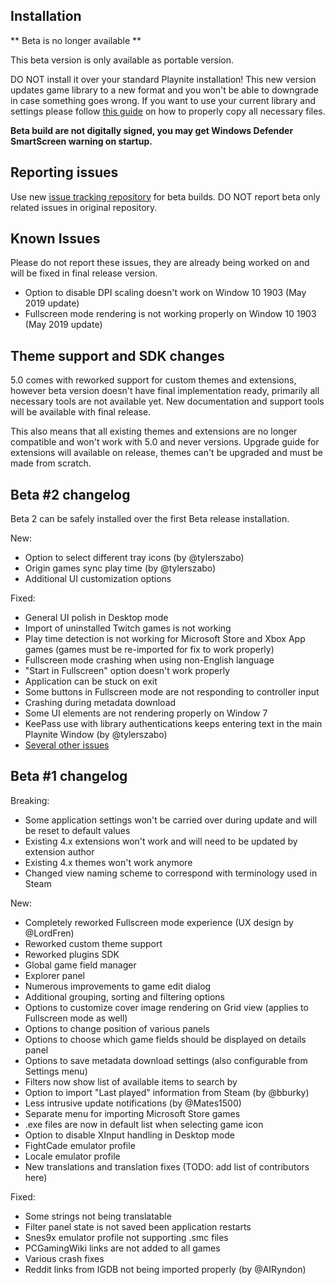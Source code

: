 ## Installation

** Beta is no longer available **

This beta version is only available as portable version.

DO NOT install it over your standard Playnite installation! This new version updates game library to a new format and you won't be able to downgrade in case something goes wrong. If you want to use your current library and settings please follow [this guide](https://github.com/JosefNemec/Playnite/wiki/Testing-beta-version) on how to properly copy all necessary files.

**Beta build are not digitally signed, you may get Windows Defender SmartScreen warning on startup.**

## Reporting issues

Use new [issue tracking repository](https://github.com/JosefNemec/Playnite.Testing/issues) for beta builds. DO NOT report beta only related issues in original repository.

## Known Issues
Please do not report these issues, they are already being worked on and will be fixed in final release version.

* Option to disable DPI scaling doesn't work on Window 10 1903 (May 2019 update)
* Fullscreen mode rendering is not working properly on Window 10 1903 (May 2019 update)

## Theme support and SDK changes

5.0 comes with reworked support for custom themes and extensions, however beta version doesn't have final implementation ready, primarily all necessary tools are not available yet. New documentation and support tools will be available with final release.

This also means that all existing themes and extensions are no longer compatible and won't work with 5.0 and never versions. Upgrade guide for extensions will available on release, themes can't be upgraded and must be made from scratch.

## Beta #2 changelog
Beta 2 can be safely installed over the first Beta release installation.

New:
* Option to select different tray icons (by @tylerszabo)
* Origin games sync play time (by @tylerszabo)
* Additional UI customization options

Fixed:
* General UI polish in Desktop mode
* Import of uninstalled Twitch games is not working
* Play time detection is not working for Microsoft Store and Xbox App games (games must be re-imported for fix to work properly)
* Fullscreen mode crashing when using non-English language
* "Start in Fullscreen" option doesn't work properly
* Application can be stuck on exit 
* Some buttons in Fullscreen mode are not responding to controller input
* Crashing during metadata download
* Some UI elements are not rendering properly on Window 7
* KeePass use with library authentications keeps entering text in the main Playnite Window (by @tylerszabo)
* [Several other issues](https://github.com/JosefNemec/Playnite.Testing/issues)

## Beta #1 changelog

Breaking:
* Some application settings won't be carried over during update and will be reset to default values
* Existing 4.x extensions won't work and will need to be updated by extension author
* Existing 4.x themes won't work anymore
* Changed view naming scheme to correspond with terminology used in Steam

New:
* Completely reworked Fullscreen mode experience (UX design by @LordFren)
* Reworked custom theme support
* Reworked plugins SDK
* Global game field manager
* Explorer panel
* Numerous improvements to game edit dialog
* Additional grouping, sorting and filtering options
* Options to customize cover image rendering on Grid view (applies to Fullscreen mode as well)
* Options to change position of various panels
* Options to choose which game fields should be displayed on details panel
* Options to save metadata download settings (also configurable from Settings menu)
* Filters now show list of available items to search by
* Option to import "Last played" information from Steam (by @bburky)
* Less intrusive update notifications (by @Mates1500)
* Separate menu for importing Microsoft Store games
* .exe files are now in default list when selecting game icon
* Option to disable XInput handling in Desktop mode
* FightCade emulator profile
* Locale emulator profile
* New translations and translation fixes (TODO: add list of contributors here)

Fixed:
* Some strings not being translatable
* Filter panel state is not saved been application restarts
* Snes9x emulator profile not supporting .smc files
* PCGamingWiki links are not added to all games
* Various crash fixes
* Reddit links from IGDB not being imported properly (by @AIRyndon)
